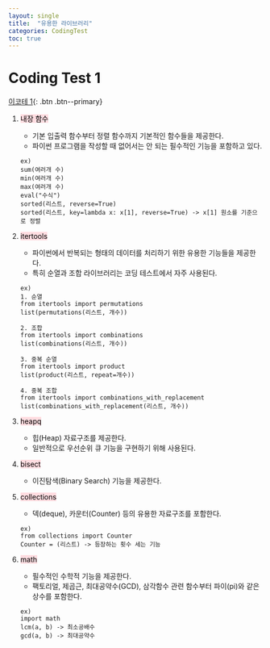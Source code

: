 ```yaml
---
layout: single
title:  "유용한 라이브러리"
categories: CodingTest
toc: true
---
```


# Coding Test 1

[이코테 1](https://www.youtube.com/watch?v=m-9pAwq1o3w&list=PLRx0vPvlEmdAghTr5mXQxGpHjWqSz0dgC&index=1){: .btn .btn--primary}

1. <mark style='background-color: #ffdce0'> 내장 함수  </mark>   
    - 기본 입출력 함수부터 정렬 함수까지 기본적인 함수들을 제공한다.
    - 파이썬 프로그램을 작성할 때 없어서는 안 되는 필수적인 기능을 포함하고 있다.  

    ```
    ex)
    sum(여러개 수)
    min(여러개 수)
    max(여러개 수)
    eval("수식")
    sorted(리스트, reverse=True)
    sorted(리스트, key=lambda x: x[1], reverse=True) -> x[1] 원소를 기준으로 정렬
    ```

2. <mark style='background-color: #ffdce0'> itertools  </mark>   
    - 파이썬에서 반복되는 형태의 데이터를 처리하기 위한 유용한 기능들을 제공한다.
    - 특히 순열과 조합 라이브러리는 코딩 테스트에서 자주 사용된다.  

    ```
    ex)
    1. 순열
    from itertools import permutations
    list(permutations(리스트, 개수))

    2. 조합
    from itertools import combinations
    list(combinations(리스트, 개수))

    3. 중복 순열
    from itertools import product
    list(product(리스트, repeat=개수))

    4. 중복 조합
    from itertools import combinations_with_replacement
    list(combinations_with_replacement(리스트, 개수))
    ```

3. <mark style='background-color: #ffdce0'> heapq  </mark>  
    - 힙(Heap) 자료구조를 제공한다.
    - 일반적으로 우선순위 큐 기능을 구현하기 위해 사용된다.  

4. <mark style='background-color: #ffdce0'> bisect  </mark>   
    - 이진탐색(Binary Search) 기능을 제공한다.  

5. <mark style='background-color: #ffdce0'> collections  </mark>  
    - 덱(deque), 카운터(Counter) 등의 유용한 자료구조를 포함한다.  
    ```
    ex)
    from collections import Counter
    Counter = (리스트) -> 등장하는 횟수 세는 기능
    ```

6. <mark style='background-color: #ffdce0'> math  </mark>   
    - 필수적인 수학적 기능을 제공한다.
    - 팩토리얼, 제곱근, 최대공약수(GCD), 삼각함수 관련 함수부터 파이(pi)와 같은 상수를 포함한다.  
    ```
    ex)
    import math
    lcm(a, b) -> 최소공배수
    gcd(a, b) -> 최대공약수
    ```
